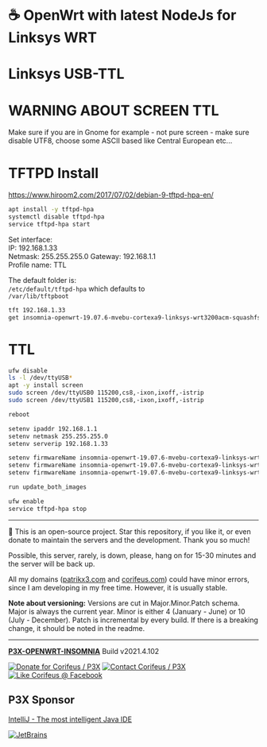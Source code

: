 [//]: #@corifeus-header

# ☕ OpenWrt with latest NodeJs for Linksys WRT

                        
[//]: #@corifeus-header:end
# Linksys USB-TTL

# WARNING ABOUT SCREEN TTL
Make sure if you are in Gnome for example - not pure screen - make sure disable UTF8, choose some ASCII based like Central European etc...

# TFTPD Install

https://www.hiroom2.com/2017/07/02/debian-9-tftpd-hpa-en/

```bash
apt install -y tftpd-hpa
systemctl disable tftpd-hpa
service tftpd-hpa start 
```

Set interface:   
IP: 192.168.1.33  
Netmask: 255.255.255.0
Gateway: 192.168.1.1   
Profile name: TTL 
    
The default folder is:  
`/etc/default/tftpd-hpa`
which defaults to  
`/var/lib/tftpboot`

```bash
tft 192.168.1.33
get insomnia-openwrt-19.07.6-mvebu-cortexa9-linksys-wrt3200acm-squashfs-factory.img
```

# TTL

```bash
ufw disable
ls -l /dev/ttyUSB*
apt -y install screen
sudo screen /dev/ttyUSB0 115200,cs8,-ixon,ixoff,-istrip
sudo screen /dev/ttyUSB1 115200,cs8,-ixon,ixoff,-istrip

reboot

setenv ipaddr 192.168.1.1
setenv netmask 255.255.255.0
setenv serverip 192.168.1.33

setenv firmwareName insomnia-openwrt-19.07.6-mvebu-cortexa9-linksys-wrt1900acs-squashfs-factory.img
setenv firmwareName insomnia-openwrt-19.07.6-mvebu-cortexa9-linksys-wrt3200acm-squashfs-factory.img
setenv firmwareName insomnia-openwrt-19.07.6-mvebu-cortexa9-linksys-wrt32x-squashfs-factory.img

run update_both_images
```

```bash
ufw enable
service tftpd-hpa stop
```


[//]: #@corifeus-footer

---

🙏 This is an open-source project. Star this repository, if you like it, or even donate to maintain the servers and the development. Thank you so much!

Possible, this server, rarely, is down, please, hang on for 15-30 minutes and the server will be back up.

All my domains ([patrikx3.com](https://patrikx3.com) and [corifeus.com](https://corifeus.com)) could have minor errors, since I am developing in my free time. However, it is usually stable.

**Note about versioning:** Versions are cut in Major.Minor.Patch schema. Major is always the current year. Minor is either 4 (January - June) or 10 (July - December). Patch is incremental by every build. If there is a breaking change, it should be noted in the readme.


---

[**P3X-OPENWRT-INSOMNIA**](https://corifeus.com/openwrt-insomnia) Build v2021.4.102

[![Donate for Corifeus / P3X](https://img.shields.io/badge/Donate-Corifeus-003087.svg)](https://www.paypal.com/cgi-bin/webscr?cmd=_s-xclick&hosted_button_id=QZVM4V6HVZJW6)  [![Contact Corifeus / P3X](https://img.shields.io/badge/Contact-P3X-ff9900.svg)](https://www.patrikx3.com/en/front/contact) [![Like Corifeus @ Facebook](https://img.shields.io/badge/LIKE-Corifeus-3b5998.svg)](https://www.facebook.com/corifeus.software)


## P3X Sponsor

[IntelliJ - The most intelligent Java IDE](https://www.jetbrains.com/?from=patrikx3)

[![JetBrains](https://cdn.corifeus.com/assets/svg/jetbrains-logo.svg)](https://www.jetbrains.com/?from=patrikx3)




[//]: #@corifeus-footer:end
